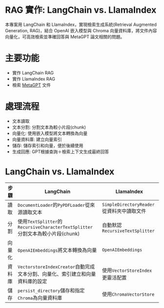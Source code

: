 # RAG 實作: LangChain vs. LlamaIndex
本專案用 LangChain 和 LlamaIndex，實現檢索生成系統(Retrieval Augmented Generation, RAG)，結合 OpenAI 嵌入模型與 Chroma 向量資料庫，將文件內容向量化，可高效檢索並準確回答與 MetaGPT 論文相關的問題。

# 主要功能
- 實作 LangChain RAG
- 實作 LlamaIndex RAG
- 檢索 [MetaGPT](https://arxiv.org/abs/2308.00352) 文件

# 處理流程
- 文本讀取
- 文本分割: 分割文本為較小片段(chunk)
- 向量化: 使用嵌入模型將文本轉換為向量
- 向量資料庫: 建立向量索引
- 儲存: 儲存索引和向量，便於後續使用
- 生成回應: GPT根據查詢＋檢索上下文生成最終回答

# LangChain vs. LlamaIndex
|步驟|LangChain|LlamaIndex|
|-|-|-|
|讀取|`DocumentLoader`的`PyPDFLoader`從來源讀取文本|`SimpleDirectoryReader`從資料夾中讀取文件|
|分割|使用`TextSplitter`的`RecursiveCharacterTextSplitter`分割文本為較小片段(chunk)|自動默認 `RecursiveTextSplitter`|
|向量化|`OpenAIEmbeddings`將文本轉換為向量|`OpenAIEmbeddings`|
|資料庫|`VectorstoreIndexCreator`自動完成文本分割、向量化、索引建立和向量資料庫的設定|使用`VectorStoreIndex`更靈活配置|
|儲存|`persist_directory`儲存和指定`Chroma`為向量資料庫|使用`ChromaVectorStore`|
